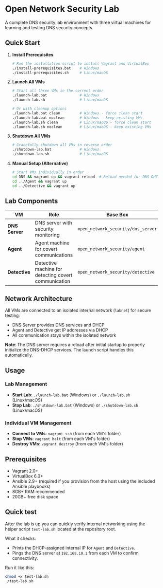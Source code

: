 # Open Network Security Lab

A complete DNS security lab environment with three virtual machines for learning and testing DNS security concepts.

## Quick Start

1. **Install Prerequisites**
   ```bash
   # Run the installation script to install Vagrant and VirtualBox
   ./install-prerequisites.bat    # Windows
   ./install-prerequisites.sh     # Linux/macOS
   ```

2. **Launch All VMs**
   ```bash
   # Start all three VMs in the correct order
   ./launch-lab.bat               # Windows
   ./launch-lab.sh                # Linux/macOS
   
   # Or with cleanup options
   ./launch-lab.bat clean         # Windows - force clean start
   ./launch-lab.bat noclean       # Windows - keep existing VMs
   ./launch-lab.sh clean          # Linux/macOS - force clean start
   ./launch-lab.sh noclean        # Linux/macOS - keep existing VMs
   ```

3. **Shutdown All VMs**
   ```bash
   # Gracefully shutdown all VMs in reverse order
   ./shutdown-lab.bat             # Windows
   ./shutdown-lab.sh              # Linux/macOS
   ```

4. **Manual Setup (Alternative)**
   ```bash
   # Start VMs individually in order
   cd DNS && vagrant up && vagrant reload  # Reload needed for DNS-DHCP
   cd ../Agent && vagrant up
   cd ../Detective && vagrant up
   ```

## Lab Components

| VM | Role | Base Box | IP Address | Resources |
|---|---|---|---|---|
| **DNS Server** | DNS server with security monitoring | `open_network_security/dns_server` | 192.168.10.1 (static) | 4GB RAM, 2 CPUs |
| **Agent** | Agent machine for covert communications | `open_network_security/agent` | DHCP (192.168.10.x) | 2GB RAM, 2 CPUs |
| **Detective** | Detective machine for detecting covert communication | `open_network_security/detective` | DHCP (192.168.10.x) | 2GB RAM, 2 CPUs |

## Network Architecture

All VMs are connected to an isolated internal network (`labnet`) for secure testing:
- DNS Server provides DNS services and DHCP
- Agent and Detective get IP addresses via DHCP
- All communication stays within the isolated network

**Note**: The DNS server requires a reload after initial startup to properly initialize the DNS-DHCP services. The launch script handles this automatically.

## Usage

### Lab Management
- **Start Lab**: `./launch-lab.bat` (Windows) or `./launch-lab.sh` (Linux/macOS)
- **Stop Lab**: `./shutdown-lab.bat` (Windows) or `./shutdown-lab.sh` (Linux/macOS)

### Individual VM Management
- **Connect to VMs**: `vagrant ssh` (from each VM's folder)
- **Stop VMs**: `vagrant halt` (from each VM's folder)
- **Destroy VMs**: `vagrant destroy` (from each VM's folder)

## Prerequisites

- Vagrant 2.0+
- VirtualBox 6.0+
- Ansible 2.9+ (required if you provision from the host using the included Ansible playbooks)
- 8GB+ RAM recommended
- 20GB+ free disk space

## Quick test

After the lab is up you can quickly verify internal networking using the helper script `test-lab.sh` located at the repository root.

What it checks:
- Prints the DHCP-assigned internal IP for `Agent` and `Detective`.
- Pings the DNS server at `192.168.10.1` from each VM to confirm connectivity.

Run it like this:

```bash
chmod +x test-lab.sh
./test-lab.sh
```
